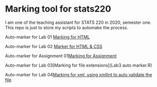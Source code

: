 # Marking tool for stats220
I am one of the teaching assistant for STATS 220 in 2020, semester one. This repo is just to store my scripts to automake the process.

Auto-marker for Lab 01 [Marking for HTML](A01R.R)

Auto-marker for Lab 02 [Marker for HTML & CSS](Lab02Marker.R)

Auto-marker for Assignment 01[Marking for Assignment](Assign01Marker.R)

Auto-marker for Lab 03[Marking for file extensions](Lab3 auto marker.R)

Auto-marker for Lab 04[Marking for xml, using xmllint to auto validate the file](lab04marker.R)

